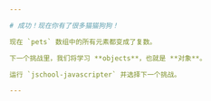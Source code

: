 ```yaml
---

# 成功！现在你有了很多猫猫狗狗！

现在 `pets` 数组中的所有元素都变成了复数。

下一个挑战里，我们将学习 **objects**，也就是 **对象**。

运行 `jschool-javascripter` 并选择下一个挑战。

---
```

